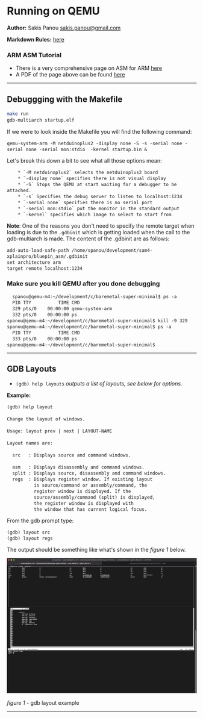 # Running on QEMU

__Author:__ Sakis Panou <sakis.panou@gmail.com>

__Markdown Rules:__ [here](https://www.markdownguide.org/basic-syntax/)

### ARM ASM Tutorial
- There is a very comprehensive page on ASM for ARM [here](https://www.mikrocontroller.net/articles/ARM-ASM-Tutorial)
- A PDF of the page above can be found [here](./ARM-ASM-Tutorial.pdf)
***

## Debuggging with the Makefile

```bash
make run
gdb-multiarch startup.elf
```

If we were to look inside the Makefile you will find the following command:
```
qemu-system-arm -M netduinoplus2 -display none -S -s -serial none -serial none -serial mon:stdio  -kernel startup.bin &
```
Let's break this down a bit to see what all those options mean:

```
    * `-M netduinoplus2` selects the netduinoplus2 board
    * `-display none` specifies there is not visual display
    * `-S` Stops the QEMU at start waiting for a debugger to be attached.
    * `-s` Specifies the debug server to listen to localhost:1234
    * `-serial none` specifies there is no serial port
    * `-serial mon:stdio` put the monitor in the standard output
    * `-kernel` specifies which image to select to start from

```
**Note**: One of the reasons you don't need to specify the remote target when loading
is due to the ```.gdbinit``` which is getting loaded when the call to the gdb-multiarch is made. The content of the .gdbinit are as follows:
```
add-auto-load-safe-path /home/spanou/development/sam4-xplainpro/bluepin_asm/.gdbinit
set architecture arm
target remote localhost:1234
```

### Make sure you kill QEMU after you done debugging
```
  spanou@qemu-m4:~/development/c/baremetal-super-minimal$ ps -a
  PID TTY          TIME CMD
  329 pts/0    00:00:00 qemu-system-arm
  332 pts/0    00:00:00 ps
spanou@qemu-m4:~/development/c/baremetal-super-minimal$ kill -9 329
spanou@qemu-m4:~/development/c/baremetal-super-minimal$ ps -a
  PID TTY          TIME CMD
  333 pts/0    00:00:00 ps
spanou@qemu-m4:~/development/c/baremetal-super-minimal$
```
***


## GDB Layouts
- `(gdb) help layouts`  _outputs a list of layouts, see below for options._

__Example:__

```
(gdb) help layout

Change the layout of windows.

Usage: layout prev | next | LAYOUT-NAME

Layout names are:

  src   : Displays source and command windows.

  asm   : Displays disassembly and command windows.
  split : Displays source, disassembly and command windows.
  regs  : Displays register window. If existing layout
          is source/command or assembly/command, the
          register window is displayed. If the
          source/assembly/command (split) is displayed,
          the register window is displayed with
          the window that has current logical focus.
```
From the gdb prompt type:
```
(gdb) layout src
(gdb) layout regs
```

The output should be something like what's shown in the _figure 1_ below.

![Layout with Src and Regs](./layout_src_regs-simple.png)

_figure 1_ - gdb layout example


***

